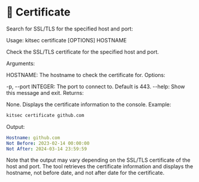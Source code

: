 # 📜 Certificate

Search for SSL/TLS for the specified host and port:

Usage: kitsec certificate [OPTIONS] HOSTNAME

Check the SSL/TLS certificate for the specified host and port.

Arguments:

HOSTNAME: The hostname to check the certificate for.
Options:

-p, --port INTEGER: The port to connect to. Default is 443.
--help: Show this message and exit.
Returns:

None. Displays the certificate information to the console.
Example:

```py
kitsec certificate github.com
```

Output:

```yaml
Hostname: github.com
Not Before: 2023-02-14 00:00:00
Not After: 2024-03-14 23:59:59
```

Note that the output may vary depending on the SSL/TLS certificate of the host and port. The tool retrieves the certificate information and displays the hostname, not before date, and not after date for the certificate.